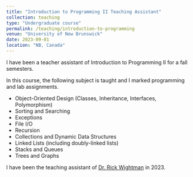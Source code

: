 ```yaml
---
title: "Introduction to Programming II Teaching Assistant"
collection: teaching
type: "Undergraduate course"
permalink: /teaching/introduction-to-programming
venue: "University of New Brunswick"
date: 2023-09-01
location: "NB, Canada"
---
```

I have been a teacher assistant of Introduction to Programming II for a fall semesters.

In this course, the following subject is taught and I marked programming and lab assignments. 
- Object-Oriented Design (Classes, Inheritance, Interfaces, Polymorphism)
- Sorting and Searching
- Exceptions
- File I/O
- Recursion
- Collections and Dynamic Data Structures
- Linked Lists (including doubly-linked lists)
- Stacks and Queues
- Trees and Graphs

I have been the teaching assistant of [Dr. Rick Wightman](https://www.unb.ca/faculty-staff/directory/computer-science/wightman-rick.html) in 2023.